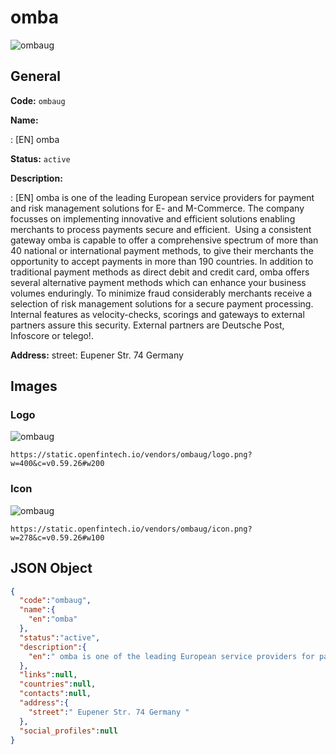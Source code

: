 
# omba 
![ombaug](https://static.openfintech.io/vendors/ombaug/logo.png?w=400&c=v0.59.26#w200)  

## General 
 
**Code:** `ombaug` 
 
**Name:** 
 
:	[EN] omba 
 
**Status:** `active` 
 
**Description:** 
 
: [EN]  omba is one of the leading European service providers for payment and risk management solutions for E- and M-Commerce. The company focusses on implementing innovative and efficient solutions enabling merchants to process payments secure and efficient.  Using a consistent gateway omba is capable to offer a comprehensive spectrum of more than 40 national or international payment methods, to give their merchants the opportunity to accept payments in more than 190 countries. In addition to traditional payment methods as direct debit and credit card, omba offers several alternative payment methods which can enhance your business volumes enduringly. To minimize fraud considerably merchants receive a selection of risk management solutions for a secure payment processing. Internal features as velocity-checks, scorings and gateways to external partners assure this security. External partners are Deutsche Post, Infoscore or telego!.   
 
**Address:** 
street:  Eupener Str. 74 Germany  

## Images 

### Logo 
 
![ombaug](https://static.openfintech.io/vendors/ombaug/logo.png?w=400&c=v0.59.26#w200)  

```
https://static.openfintech.io/vendors/ombaug/logo.png?w=400&c=v0.59.26#w200
```  

### Icon 
 
![ombaug](https://static.openfintech.io/vendors/ombaug/icon.png?w=278&c=v0.59.26#w100)  

```
https://static.openfintech.io/vendors/ombaug/icon.png?w=278&c=v0.59.26#w100
```  

## JSON Object 

```json
{
  "code":"ombaug",
  "name":{
    "en":"omba"
  },
  "status":"active",
  "description":{
    "en":" omba is one of the leading European service providers for payment and risk management solutions for E- and M-Commerce. The company focusses on implementing innovative and efficient solutions enabling merchants to process payments secure and efficient.\u00a0 Using a consistent gateway omba is capable to offer a comprehensive spectrum of more than 40 national or international payment methods, to give their merchants the opportunity to accept payments in more than 190 countries. In addition to traditional payment methods as direct debit and credit card, omba offers several alternative payment methods which can enhance your business volumes enduringly. To minimize fraud considerably merchants receive a selection of risk management solutions for a secure payment processing. Internal features as velocity-checks, scorings and gateways to external partners assure this security. External partners are Deutsche Post, Infoscore or telego!.\u00a0 "
  },
  "links":null,
  "countries":null,
  "contacts":null,
  "address":{
    "street":" Eupener Str. 74 Germany "
  },
  "social_profiles":null
}
```  
